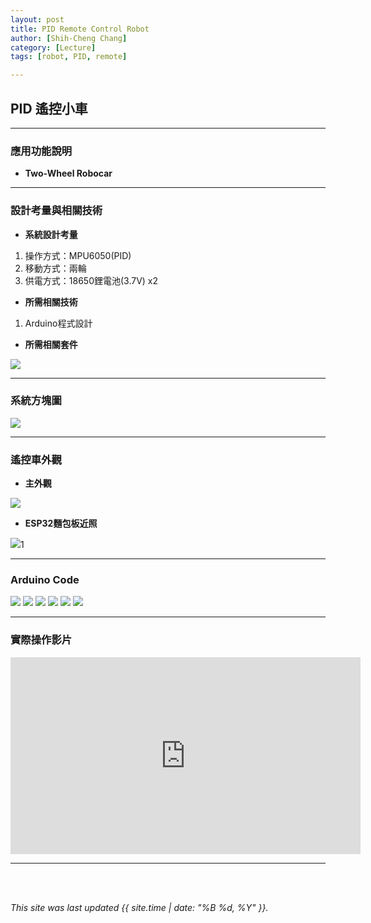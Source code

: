 ```yaml
---
layout: post
title: PID Remote Control Robot
author: [Shih-Cheng Chang]
category: [Lecture]
tags: [robot, PID, remote]

---
```


## PID 遙控小車

---
### 應用功能說明
* **Two-Wheel Robocar**

---
### 設計考量與相關技術
* **系統設計考量**
 1. 操作方式：MPU6050(PID)
 2. 移動方式：兩輪
 3. 供電方式：18650鋰電池(3.7V) x2

* **所需相關技術**
 1. Arduino程式設計

* **所需相關套件**

![](https://github.com/PinLe1920/MCU-project/blob/main/images/%E8%BB%8A%E8%BB%8A.jpg?raw=true)

---
### 系統方塊圖

![](https://github.com/PinLe1920/MCU-project/blob/main/images/減肥小妙招-副本.jpg?raw=true)

---
### 遙控車外觀
* **主外觀**

![](https://github.com/PinLe1920/MCU-project/blob/main/images/IMG_4932.jpg?raw=true)

* **ESP32麵包板近照**

![](https://github.com/PinLe1920/MCU-project/blob/main/images/IMG_4933.jpg?raw=true)1

---
### Arduino Code

![](https://github.com/PinLe1920/MCU-project/blob/main/images/截圖%202023-06-08%20下午8.49.52.png?raw=true)
![](https://github.com/PinLe1920/MCU-project/blob/main/images/截圖%202023-06-08%20下午8.49.07.png?raw=true)
![](https://github.com/PinLe1920/MCU-project/blob/main/images/截圖%202023-06-08%20下午8.50.47.png?raw=true)
![](https://github.com/PinLe1920/MCU-project/blob/main/images/截圖%202023-06-08%20下午8.51.24.png?raw=true)
![](https://github.com/PinLe1920/MCU-project/blob/main/images/截圖%202023-06-08%20下午8.52.26.png?raw=true)
![](https://github.com/PinLe1920/MCU-project/blob/main/images/截圖%202023-06-08%20下午8.52.46.png?raw=true)

---
### 實際操作影片

<iframe width="560" height="315" src="https://www.youtube.com/embed/rI03ku6-sCw" title="YouTube video player" frameborder="0" allow="accelerometer; autoplay; clipboard-write; encrypted-media; gyroscope; picture-in-picture; web-share" allowfullscreen></iframe>

---
<br>
<br>

*This site was last updated {{ site.time | date: "%B %d, %Y" }}.*
